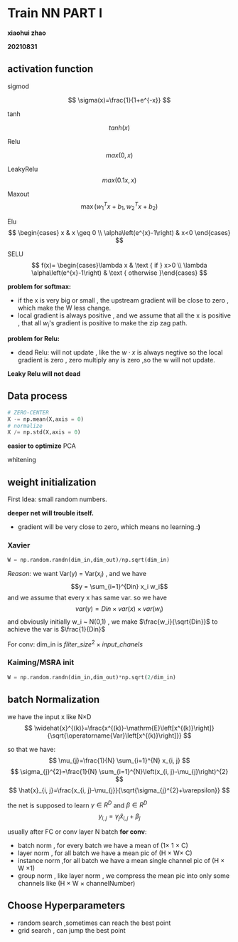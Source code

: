 # Train NN PART I

**xiaohui zhao**

**20210831**

## activation function

sigmod 

$$
\sigma(x)=\frac{1}{1+e^{-x}}
$$

tanh

$$tanh(x)$$

Relu

$$max(0,x)$$

LeakyRelu
$$max(0.1x,x)$$

Maxout
$$
\max \left(w_{1}^{T} x+b_{1}, w_{2}^{T} x+b_{2}\right)
$$

Elu
$$
\begin{cases}
x & x \geq 0 \\ 
\alpha\left(e^{x}-1\right) & x<0
\end{cases}
$$

SELU
$$
f(x)= \begin{cases}\lambda x & \text { if } x>0 \\ \lambda \alpha\left(e^{x}-1\right) & \text { otherwise }\end{cases}
$$

**problem for softmax:** 
* if the x is very big or small , the upstream gradient will be close to zero , which make the W less change.
* local gradient is always positive , and we assume that all the x is positive , that all $w_i$'s gradient is positive to make the zip zag path.

**problem for Relu:**
* dead Relu: will not update , like the $w\cdot x$ is always negtive so the local gradient is zero , zero multiply any is zero ,so the w will not update.

**Leaky Relu will not dead**



## Data process
```PYTHON
# ZERO-CENTER
X -= np.mean(X,axis = 0)
# normalize
X /= np.std(X,axis = 0)
```
**easier to optimize**
PCA

whitening

## weight initialization

First Idea: small random numbers.

**deeper net will trouble itself.**
* gradient will be very close to zero, which means no learning.**:)**


### Xavier
```python
W = np.random.randn(dim_in,dim_out)/np.sqrt(dim_in)
```
*Reason:*
we want Var(y) = Var($x_i$) , and we have 
$$y = \sum_{i=1}^{Din} x_i w_i$$
and we assume that  every x has same var. so we have 
$$
var(y) = Din \times var(x) \times var(w_i)
$$
and obviously initially w_i ~ N(0,1) , we make $\frac{w_i}{\sqrt{Din}}$ to achieve the var is $\frac{1}{Din}$

For conv: dim_in is $fliter\_size^2 \times input\_chanels$

### Kaiming/MSRA init
```python
W = np.random.randn(dim_in,dim_out)*np.sqrt(2/dim_in)
```
## batch Normalization
we have the input  x like N×D 
$$
\widehat{x}^{(k)}=\frac{x^{(k)}-\mathrm{E}\left[x^{(k)}\right]}{\sqrt{\operatorname{Var}\left[x^{(k)}\right]}}
$$

so that we have:
$$
\mu_{j}=\frac{1}{N} \sum_{i=1}^{N} x_{i, j}
$$
$$
\sigma_{j}^{2}=\frac{1}{N} \sum_{i=1}^{N}\left(x_{i, j}-\mu_{j}\right)^{2}
$$
$$
\hat{x}_{i, j}=\frac{x_{i, j}-\mu_{j}}{\sqrt{\sigma_{j}^{2}+\varepsilon}}
$$


the net is supposed to learn $\gamma \in R^D$  and  $\beta\in R^D$ 
$$
y_{i, j}=\gamma_{j} \hat{x}_{i, j}+\beta_{j}
$$

usually after FC or conv layer
N batch
**for conv**:
* batch norm , for every batch we have a mean of (1× 1 × C)
* layer norm , for all batch we have a mean pic of (H × W× C)
* instance norm ,for all batch we have a mean single channel pic of (H × W ×1)
* group norm , like layer norm , we compress the mean pic into only some channels like (H × W × channelNumber)

## Choose Hyperparameters


* random search ,sometimes can reach the best point
* grid search , can jump the best point